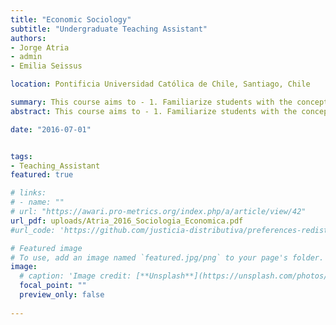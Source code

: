 ```yaml
---
title: "Economic Sociology"
subtitle: "Undergraduate Teaching Assistant"
authors:
- Jorge Atria
- admin
- Emilia Seissus

location: Pontificia Universidad Católica de Chile, Santiago, Chile

summary: This course aims to - 1. Familiarize students with the concepts and interpretations that underpin the sociological reflection of the economic phenomenon. 2. Analyze the relationship between economy and society, and the different ways in which economic phenomena are linked to culture, institutions, networks, norms and social structure. 3. Analyze specific problems of Chilean society based on the concepts provided by economic sociology.
abstract: This course aims to - 1. Familiarize students with the concepts and interpretations that underpin the sociological reflection of the economic phenomenon. 2. Analyze the relationship between economy and society, and the different ways in which economic phenomena are linked to culture, institutions, networks, norms and social structure. 3. Analyze specific problems of Chilean society based on the concepts provided by economic sociology.

date: "2016-07-01"


tags:
- Teaching_Assistant
featured: true

# links:
# - name: ""
# url: "https://awari.pro-metrics.org/index.php/a/article/view/42"
url_pdf: uploads/Atria_2016_Sociologia_Economica.pdf
#url_code: 'https://github.com/justicia-distributiva/preferences-redistribution-LA'

# Featured image
# To use, add an image named `featured.jpg/png` to your page's folder. 
image:
  # caption: 'Image credit: [**Unsplash**](https://unsplash.com/photos/jdD8gXaTZsc)'
  focal_point: ""
  preview_only: false
  
---
```

